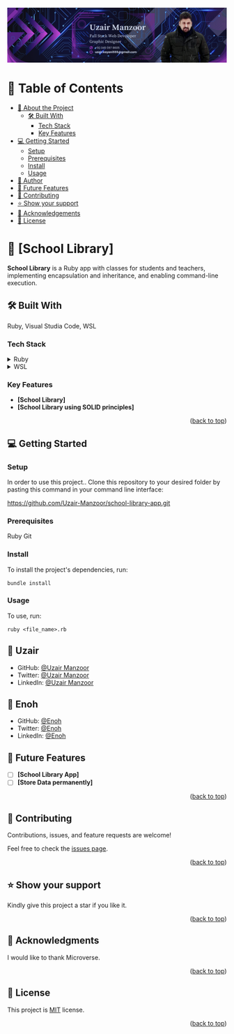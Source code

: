 <a name="readme-top"></a>
 ![image](https://github.com/Uzair-Manzoor/healthcare-app-frontend/blob/main/src/assets/233.png?raw=true)
# 📗 Table of Contents

- [📖 About the Project](#about-project)
  - [🛠 Built With](#built-with)
    - [Tech Stack](#tech-stack)
    - [Key Features](#key-features)
- [💻 Getting Started](#getting-started)
  - [Setup](#setup)
  - [Prerequisites](#prerequisites)
  - [Install](#install)
  - [Usage](#usage)
- [👥 Author](#author)
- [🔭 Future Features](#future-features)
- [🤝 Contributing](#contributing)
- [⭐️ Show your support](#support)
- [🙏 Acknowledgements](#acknowledgements)
- [📝 License](#license)

# 📖 [School Library] <a name="about-project"></a>

**School Library** is a Ruby app with classes for students and teachers, implementing encapsulation and inheritance, and enabling command-line execution.

## 🛠 Built With <a name="built-with"></a>

Ruby, Visual Studia Code, WSL

### Tech Stack <a name="tech-stack"></a>

<details>
  <summary>Ruby</summary>
</details>

<details>
  <summary>WSL</summary>
</details>

### Key Features <a name="key-features"></a>

- **[School Library]**
- **[School Library using SOLID principles]**

<p align="right">(<a href="#readme-top">back to top</a>)</p>

## 💻 Getting Started <a name="getting-started"></a>

### Setup <a name="setup"></a>

In order to use this project.. Clone this repository to your desired folder by pasting this command in your command line interface:

https://github.com/Uzair-Manzoor/school-library-app.git

### Prerequisites <a name="prerequisites"></a>

Ruby
Git

### Install <a name="install"></a>

To install the project's dependencies, run:

```
bundle install
```

### Usage <a name="usage"></a>

To use, run:

```
ruby <file_name>.rb
```

## 👥 Uzair <a name="author"></a>

- GitHub: [@Uzair Manzoor](https://github.com/Uzair-Manzoor)
- Twitter: [@Uzair Manzoor](https://twitter.com/uzair.kiyani5555)
- LinkedIn: [@Uzair Manzoor](https://linkedin.com/in/uzair-manzoor-b69996115)

## 👥 Enoh <a name="author"></a>

- GitHub: [@Enoh](https://github.com/enocol)
- Twitter: [@Enoh](https://twitter.com/collins_en25288)
- LinkedIn: [@Enoh](https://linkedin.com/in/enocol)

## 🔭 Future Features <a name="future-features"></a>

- [ ] **[School Library App]**
- [ ] **[Store Data permanently]**

<p align="right">(<a href="#readme-top">back to top</a>)</p>

## 🤝 Contributing <a name="contributing"></a>

Contributions, issues, and feature requests are welcome!

Feel free to check the [issues page](../../issues/).

<p align="right">(<a href="#readme-top">back to top</a>)</p>

## ⭐️ Show your support <a name="support"></a>

Kindly give this project a star if you like it.

<p align="right">(<a href="#readme-top">back to top</a>)</p>

## 🙏 Acknowledgments <a name="acknowledgements"></a>

I would like to thank Microverse.

<p align="right">(<a href="#readme-top">back to top</a>)</p>

## 📝 License <a name="license"></a>

This project is [MIT](/LICENSE) license.

<p align="right">(<a href="#readme-top">back to top</a>)</p>
